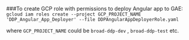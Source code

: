 ###To create GCP role with permissions to deploy Angular app to GAE:
`gcloud iam roles create --project GCP_PROJECT_NAME 'DDP_Angular_App_Deployer' --file DDPAngularAppDeployerRole.yaml` 

where `GCP_PROJECT_NAME` could be `broad-ddp-dev` , `broad-ddp-test` etc. 
